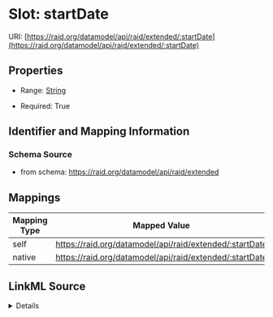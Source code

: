 

# Slot: startDate



URI: [https://raid.org/datamodel/api/raid/extended/:startDate](https://raid.org/datamodel/api/raid/extended/:startDate)



<!-- no inheritance hierarchy -->








## Properties

* Range: [String](../types/String.md)

* Required: True





## Identifier and Mapping Information







### Schema Source


* from schema: https://raid.org/datamodel/api/raid/extended




## Mappings

| Mapping Type | Mapped Value |
| ---  | ---  |
| self | https://raid.org/datamodel/api/raid/extended/:startDate |
| native | https://raid.org/datamodel/api/raid/extended/:startDate |




## LinkML Source

<details>
```yaml
name: startDate
from_schema: https://raid.org/datamodel/api/raid/extended
rank: 1000
alias: startDate
range: string
required: true

```
</details>
